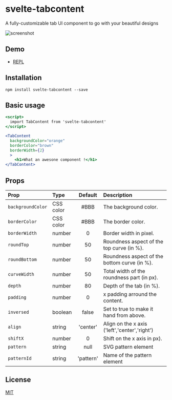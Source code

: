 # svelte-tabcontent

A fully-customizable tab UI component to go with your beautiful designs

![screenshot](https://github.com/zogs/zogs/blob/master/screenshot.png?raw=true)

## Demo

- [REPL](https://svelte.dev/repl/178e44cfd4104cb28d51070a703d5c29?version=3.46.4)

## Installation

```shell
npm install svelte-tabcontent --save
```

## Basic usage

```jsx
<script>
  import TabContent from 'svelte-tabcontent'
</script>

<TabContent
  backgroundColor="orange"
  borderColor="brown"
  borderWidth={2}
  >
    <h1>What an awesone component !</h1>
</TabContent>
```

## Props

| Prop               | Type                                | Default | Description                                                                                                                                                                                                                                                                                                 |
| :----------------- | :---------------------------------- | :------: | :---------------------------------------------------------------------------------------------------------------------------------------------------------------------------------------------------------------------------------------------------------------------------------------------------------- |
| `backgroundColor` | CSS color |    #BBB     | The background color. |
| `borderColor` | CSS color |   #BBB       | The border color. |
| `borderWidth` | number |    0     | Border width in pixel. |
| `roundTop` | number |     50     | Roundness aspect of the top curve (in %).  |
| `roundBottom` | number |    50      | Roundness aspect of the bottom curve (in %). |
| `curveWidth` | number |   50       | Total width of the roundness part (in px). |
| `depth` | number |    80     | Depth of the tab (in %). |
| `padding` | number |      0    | x padding arround the content. |
| `inversed` | boolean |    false      | Set to true to make it hand from above. |
| `align` | string |    'center'      | Align on the x axis ('left','center','right') |
| `shiftX` | number |   0       | Shift on the x axis in px). |
| `pattern` | string |      null    | SVG pattern element
| `patternId` | string |    'pattern'      | Name of the pattern element |

## License

[MIT](https://github.com/zogs/svelte-tabcontent/blob/master/LICENSE)
